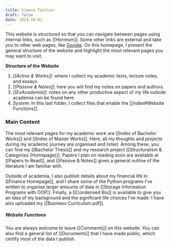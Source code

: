```yaml
---
title: Simone Testino
draft: false
date: 2024-10-01
---
```

This website is structured so that you can navigate between pages using internal links, such as [[Horreum]]. Some other links are external and take you to other web pages, like [Google](https://www.google.com). On this homepage, I present the general structure of the website and highlight the most relevant pages you may want to visit.

**Structure of the Website**
1. _[[Active & Works]]_: where I collect my academic texts, lecture notes, and essays.
2. _[[Passive & Notes]]_: here you will find my notes on papers and authors.
3. _[[ExAcademia]]_: notes on any other productive aspect of my life outside academia can be found here.
4. _System_: In this last folder, I collect files that enable the [[index#Website Functions]].

### Main Content
The most relevant pages for my academic work are [[Index of Bachelor Works]] and [[Index of Master Works]]. Here, all my thoughts and projects during my academic journey are organised and listed. Among these, you can find my [[Bachelor Thesis]] and my research project [[Structuralism & Categories (Homepage)]]. Papers I plan on reading soon are available at [[Papers to Read]], and [[Passive & Notes]] gives a general outline of the literature I am familiar with.

Outside of academia, I also publish details about my financial life in [[Finance Homepage]], and I share some of the Python programs I’ve written to organise larger amounts of data in [[Storage Information Programs with OOP]]. Finally, a [[Condensed Bio]] is available to give you an idea of my background and the significant life choices I've made. I have also uploaded my [[Business Curriculum.pdf]].
##### Website Functions
You are always welcome to leave [[Comments]] on this website. You can also find a general list of [[Documents]] that I have made public, which certify most of the data I publish.